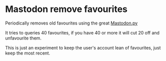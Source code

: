 # Mastodon remove favourites

Periodically removes old favourites using the great [Mastodon.py](https://github.com/halcy/Mastodon.py)

It tries to queries 40 favourites, if you have 40 or more it will cut 20 off and unfavourite them.

This is just an experiment to keep the user's account lean of favourites, just keep the most recent.